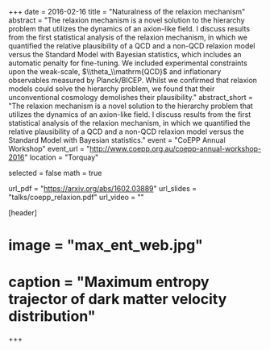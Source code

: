 +++
date = 2016-02-16
title = "Naturalness of the relaxion mechanism"
abstract = "The relaxion mechanism is a novel solution to the hierarchy problem that utilizes the dynamics of an axion-like field. I discuss results from the first statistical analysis of the relaxion mechanism, in which we quantified the relative plausibility of a QCD and a non-QCD relaxion model versus the Standard Model with Bayesian statistics, which includes an automatic penalty for fine-tuning. We included experimental constraints upon the weak-scale, $\\theta_\\mathrm{QCD}$ and inflationary observables measured by Planck/BICEP. Whilst we confirmed that relaxion models could solve the hierarchy problem, we found that their unconventional cosmology demolishes their plausibility."
abstract_short = "The relaxion mechanism is a novel solution to the hierarchy problem that utilizes the dynamics of an axion-like field. I discuss results from the first statistical analysis of the relaxion mechanism, in which we quantified the relative plausibility of a QCD and a non-QCD relaxion model versus the Standard Model with Bayesian statistics."
event = "CoEPP Annual Workshop"
event_url = "http://www.coepp.org.au/coepp-annual-workshop-2016"
location = "Torquay"

selected = false
math = true

url_pdf = "https://arxiv.org/abs/1602.03889"
url_slides = "talks/coepp_relaxion.pdf"
url_video = ""

[header]
# image = "max_ent_web.jpg"
# caption = "Maximum entropy trajector of dark matter velocity distribution"

+++
